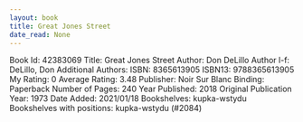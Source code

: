 ```yaml
---
layout: book
title: Great Jones Street
date_read: None
---
```


Book Id: 42383069
Title: Great Jones Street
Author: Don DeLillo
Author l-f: DeLillo, Don
Additional Authors: 
ISBN: 8365613905
ISBN13: 9788365613905
My Rating: 0
Average Rating: 3.48
Publisher: Noir Sur Blanc
Binding: Paperback
Number of Pages: 240
Year Published: 2018
Original Publication Year: 1973
Date Added: 2021/01/18
Bookshelves: kupka-wstydu
Bookshelves with positions: kupka-wstydu (#2084)

